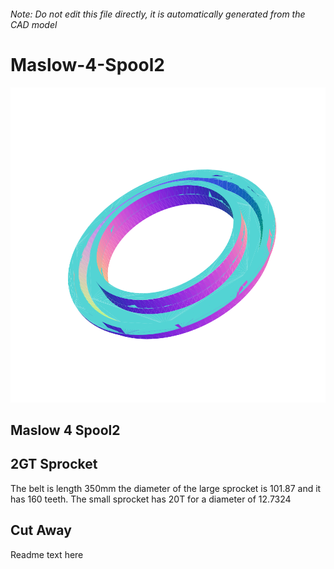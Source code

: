 ###### Note: Do not edit this file directly, it is automatically generated from the CAD model

# Maslow-4-Spool2

![](/project.svg)

## Maslow 4 Spool2


## 2GT Sprocket


The belt is length 350mm the diameter of the large sprocket is 101.87 and it has 160 teeth. The small sprocket has 20T for a diameter of 12.7324


## Cut Away


Readme text here


